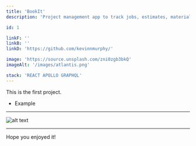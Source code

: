 ```yaml
---
title: 'BookIt'
description: 'Project management app to track jobs, estimates, materials, and progress.'

id: 1

linkF: ''
linkB: ''
linkD: 'https://github.com/kevinnmurphy/'

image: 'https://source.unsplash.com/zni0zgb3bkQ'
imageAlt: '/images/atlantis.png'

stack: 'REACT APOLLO GRAPHQL'
---
```


This is the first project.

- Example

---

![alt text](https://images.unsplash.com/photo-1522124624696-7ea32eb9592c?ixid=MXwxMjA3fDB8MHxwaG90by1wYWdlfHx8fGVufDB8fHw%3D&ixlib=rb-1.2.1&auto=format&fit)

---

Hope you enjoyed it!
